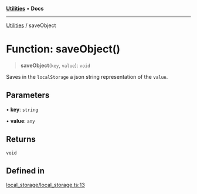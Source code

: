 [**Utilities**](../README.md) • **Docs**

***

[Utilities](../README.md) / saveObject

# Function: saveObject()

> **saveObject**(`key`, `value`): `void`

Saves in the `localStorage` a json string representation of the `value`.

## Parameters

• **key**: `string`

• **value**: `any`

## Returns

`void`

## Defined in

[local\_storage/local\_storage.ts:13](https://github.com/noobiept/utilities/blob/18352a8077ed8c48acd60199e66f10ece023322d/source/local_storage/local_storage.ts#L13)
